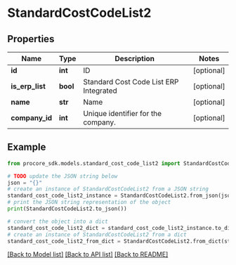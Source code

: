 # StandardCostCodeList2


## Properties

Name | Type | Description | Notes
------------ | ------------- | ------------- | -------------
**id** | **int** | ID | [optional] 
**is_erp_list** | **bool** | Standard Cost Code List ERP Integrated | [optional] 
**name** | **str** | Name | [optional] 
**company_id** | **int** | Unique identifier for the company. | [optional] 

## Example

```python
from procore_sdk.models.standard_cost_code_list2 import StandardCostCodeList2

# TODO update the JSON string below
json = "{}"
# create an instance of StandardCostCodeList2 from a JSON string
standard_cost_code_list2_instance = StandardCostCodeList2.from_json(json)
# print the JSON string representation of the object
print(StandardCostCodeList2.to_json())

# convert the object into a dict
standard_cost_code_list2_dict = standard_cost_code_list2_instance.to_dict()
# create an instance of StandardCostCodeList2 from a dict
standard_cost_code_list2_from_dict = StandardCostCodeList2.from_dict(standard_cost_code_list2_dict)
```
[[Back to Model list]](../README.md#documentation-for-models) [[Back to API list]](../README.md#documentation-for-api-endpoints) [[Back to README]](../README.md)


